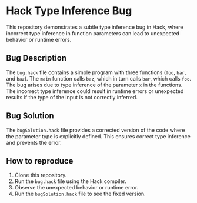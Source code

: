 # Hack Type Inference Bug

This repository demonstrates a subtle type inference bug in Hack, where incorrect type inference in function parameters can lead to unexpected behavior or runtime errors.

## Bug Description
The `bug.hack` file contains a simple program with three functions (`foo`, `bar`, and `baz`). The `main` function calls `baz`, which in turn calls `bar`, which calls `foo`.  The bug arises due to type inference of the parameter `x` in the functions. The incorrect type inference could result in runtime errors or unexpected results if the type of the input is not correctly inferred. 

## Bug Solution
The `bugSolution.hack` file provides a corrected version of the code where the parameter type is explicitly defined. This ensures correct type inference and prevents the error.

## How to reproduce
1. Clone this repository.
2. Run the `bug.hack` file using the Hack compiler.
3. Observe the unexpected behavior or runtime error.
4. Run the `bugSolution.hack` file to see the fixed version.